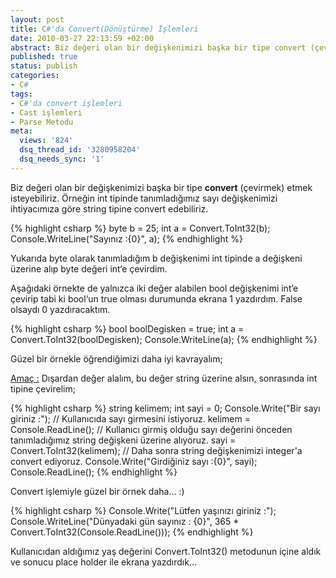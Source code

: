 ```yaml
---
layout: post
title: C#'da Convert(Dönüştürme) İşlemleri
date: 2010-03-27 22:13:59 +02:00
abstract: Biz değeri olan bir değişkenimizi başka bir tipe convert (çevirmek) etmek isteyebiliriz. Örneğin int tipinde tanımladığımız sayı değişkenimizi ihtiyacımıza göre string tipine convert edebiliriz...
published: true
status: publish
categories:
- C#
tags:
- C#'da convert işlemleri
- Cast işlemleri
- Parse Metodu
meta:
  views: '824'
  dsq_thread_id: '3280958204'
  dsq_needs_sync: '1'
---
```


Biz değeri olan bir değişkenimizi başka bir tipe **convert** (çevirmek) etmek isteyebiliriz. Örneğin int tipinde tanımladığımız sayı değişkenimizi ihtiyacımıza göre string tipine convert edebiliriz.

{% highlight csharp %}
byte b = 25;
int a = Convert.ToInt32(b);
Console.WriteLine("Sayınız :{0}", a);
{% endhighlight %}

Yukarıda byte olarak tanımladığım b değişkenimi int tipinde a değişkeni üzerine alıp byte değeri int‘e çevirdim.

Aşağıdaki örnekte de yalnızca iki değer alabilen bool değişkenimi int‘e çevirip tabi ki bool‘un true olması durumunda ekrana 1 yazdırdım. False olsaydı 0 yazdıracaktım.

{% highlight csharp %}
bool boolDegisken = true;
int a = Convert.ToInt32(boolDegisken);
Console.WriteLine(a);
{% endhighlight %}

Güzel bir örnekle öğrendiğimizi daha iyi kavrayalım;

<ins>Amaç :</ins> Dışardan değer alalım, bu değer string üzerine alsın, sonrasında int tipine çevirelim;

{% highlight csharp %}
string kelimem;
int sayi = 0;
Console.Write("Bir sayı giriniz :"); // Kullanıcıda sayı girmesini istiyoruz.
kelimem = Console.ReadLine(); // Kullanıcı girmiş olduğu sayı değerini önceden tanımladığımız string değişkeni üzerine alıyoruz.
sayi = Convert.ToInt32(kelimem); // Daha sonra string değişkenimizi integer'a convert ediyoruz.
Console.Write("Girdiğiniz sayı :{0}", sayi);
Console.ReadLine();
{% endhighlight %}

Convert işlemiyle güzel bir örnek daha… :)

{% highlight csharp %}
Console.Write("Lütfen yaşınızı giriniz :");
Console.WriteLine("Dünyadaki gün sayınız : {0}", 365 * Convert.ToInt32(Console.ReadLine()));
{% endhighlight %}

Kullanıcıdan aldığımız yaş değerini Convert.ToInt32() metodunun içine aldık ve sonucu place holder ile ekrana yazdırdık…
